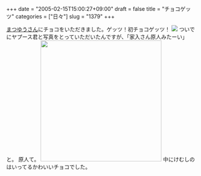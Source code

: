 +++
date = "2005-02-15T15:00:27+09:00"
draft = false
title = "チョコゲッツ"
categories = ["日々"]
slug = "1379"
+++

<a href="http://www.matsu-you.com/eye/" target="_blank">まつゆうさん</a>にチョコをいただきました。ゲッツ！初チョコゲッツ！
<img src="http://www.matsu-you.com/eye/mi/200502/image/20050214191845.050214_154005_M.jpg">
ついでにヤプース君と写真をとっていただいたんですが、「家入さん原人みたーい」と。
原人て。
<img src="http://ieiriblog.jugem.jp/?image=4128" width="320"  alt="" class="pict" />
中にけむしのはいってるかわいいチョコでした。
